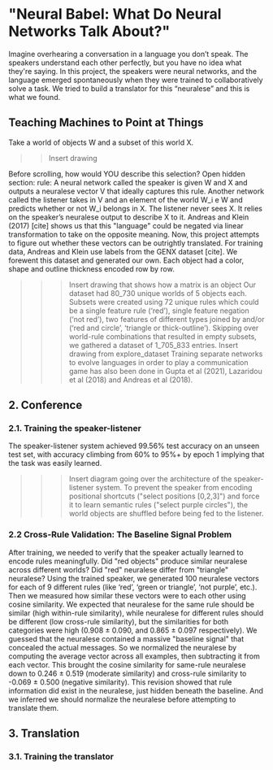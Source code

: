 # "Neural Babel: What Do Neural Networks Talk About?"

Imagine overhearing a conversation in a language you don’t speak. The speakers understand each other perfectly, but you have no idea what they're saying. In this project, the speakers were neural networks, and the language emerged spontaneously when they were trained to collaboratively solve a task. We tried to build a translator for this “neuralese” and this is what we found.

## Teaching Machines to Point at Things
Take a world of objects W and a subset of this world X.

>> Insert drawing
>> 
Before scrolling, how would YOU describe this selection? 
Open hidden section: rule:
A neural network called the speaker is given W and X and outputs a neuralese vector V that ideally captures this rule. Another network called the listener takes in V and an element of the world W_i e W and predicts whether or not W_i belongs in X.
The listener never sees X. It relies on the speaker’s neuralese output to describe X to it.
Andreas and Klein (2017) [cite] shows us that this "language" could be negated via linear transformation to take on the opposite meaning. Now, this project attempts to figure out whether these vectors can be outrightly translated.
For training data, Andreas and Klein use labels from the GENX dataset [cite]. We forewent this dataset and generated our own. Each object had a color, shape and outline thickness encoded row by row.
>>> Insert drawing that shows how a matrix is an object
Our dataset had 80_730 unique worlds of 5 objects each. Subsets were created using 72 unique rules which could be a single feature rule (‘red’), single feature negation (‘not red’), two features of different types joined by and/or (‘red and circle’, ‘triangle or thick-outline’). Skipping over world-rule combinations that resulted in empty subsets, we gathered a dataset of 1_705_833 entries.
>>> Insert drawing from explore_dataset
Training separate networks to evolve languages in order to play a communication game has also been done in Gupta et al (2021), Lazaridou et al (2018) and Andreas et al (2018).

## 2. Conference

### 2.1. Training the speaker-listener

The speaker-listener system achieved 99.56% test accuracy on an unseen test set, with accuracy climbing from 60% to 95%+ by epoch 1 implying that the task was easily learned.
>>> Insert diagram going over the architecture of the speaker-listener system.
To prevent the speaker from encoding positional shortcuts ("select positions [0,2,3]") and force it to learn semantic rules ("select purple circles"), the world objects are shuffled before being fed to the listener. 

### 2.2 Cross-Rule Validation: The Baseline Signal Problem

After training, we needed to verify that the speaker actually learned to encode rules meaningfully. Did "red objects" produce similar neuralese across different worlds? Did "red" neuralese differ from "triangle" neuralese?
Using the trained speaker, we generated 100 neuralese vectors for each of 9 different rules (like ‘red’, ‘green or triangle’, ‘not purple’, etc.). Then we measured how similar these vectors were to each other using cosine similarity.
We expected that neuralese for the same rule should be similar (high within-rule similarity), while neuralese for different rules should be different (low cross-rule similarity), but the similarities for both categories were high (0.908 ± 0.090, and 0.865 ± 0.097 respectively). 
We guessed that the neuralese contained a massive "baseline signal" that concealed the actual messages. So we normalized the neuralese by computing the average vector across all examples, then subtracting it from each vector. This brought the cosine similarity for same-rule neuralese down to 0.246 ± 0.519 (moderate similarity) and cross-rule similarity to -0.069 ± 0.500 (negative similarity).
This revision showed that rule information did exist in the neuralese, just hidden beneath the baseline. And we inferred we should normalize the neuralese before attempting to translate them.


## 3. Translation
### 3.1. Training the translator


